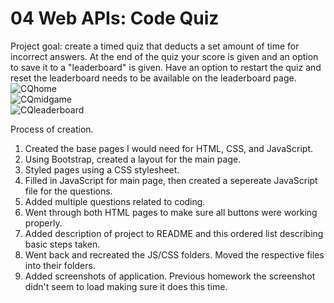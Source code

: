 # 04 Web APIs: Code Quiz

Project goal: create a timed quiz that deducts a set amount of time for incorrect answers. At the end of the quiz your score is given and an option to save it to a "leaderboard" is given. Have an option to restart the quiz and reset the leaderboard needs to be available on the leaderboard page.<br>
![CQhome](https://user-images.githubusercontent.com/71535801/105541255-59767d80-5cac-11eb-8bb0-d4950816b6a3.jpg)<br>
![CQmidgame](https://user-images.githubusercontent.com/71535801/105541272-5da29b00-5cac-11eb-887d-366eef8be580.jpg)<br>
![CQleaderboard](https://user-images.githubusercontent.com/71535801/105541262-5bd8d780-5cac-11eb-8eff-af70b65adf39.jpg)<br>



Process of creation.
<ol>
    <li>Created the base pages I would need for HTML, CSS, and JavaScript.</li>
    <li>Using Bootstrap, created a layout for the main page.</li>
    <li>Styled pages using a CSS stylesheet.</li>
    <li>Filled in JavaScript for main page, then created a sepereate JavaScript file for the questions.</li>
    <li>Added multiple questions related to coding.</li>
    <li>Went through both HTML pages to make sure all buttons were working properly.</li>
    <li>Added description of project to README and this ordered list describing basic steps taken.</li>
    <li>Went back and recreated the JS/CSS folders. Moved the respective files into their folders.</li>
    <li>Added screenshots of application. Previous homework the screenshot didn't seem to load making sure it does this time.</li>
</ol>
